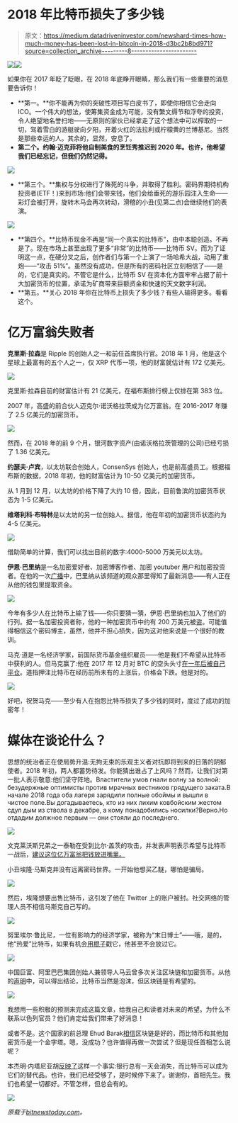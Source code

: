 # 2018 年比特币损失了多少钱

> 原文：<https://medium.datadriveninvestor.com/newshard-times-how-much-money-has-been-lost-in-bitcoin-in-2018-d3bc2b8bd971?source=collection_archive---------8----------------------->

[![](img/346b6df49c2663eb1669ccc5cd0c513b.png)](http://www.track.datadriveninvestor.com/1B9E)![](img/9e67d1f01ee58e88529ebe303f6b5b00.png)

如果你在 2017 年眨了眨眼，在 2018 年底睁开眼睛，那么我们有一些重要的消息要告诉你！

*   **第一。**你不能再为你的突破性项目写白皮书了，即使你相信它会走向 ICO。一个伟大的想法，使筹集资金成为可能，没有繁文缛节和浮夸的投资，令人绝望地名誉扫地——无原则的家伙已经拿走了这个想法中可以榨取的一切，驾着雪白的游艇驶向夕阳，开着火红的法拉利或柠檬黄的兰博基尼。当然是那些幸运的人。其余的，显然，安息了。
*   **第二个。约翰·迈克菲将他自制美食的烹饪秀推迟到 2020 年。也许，他希望我们已经忘记，但我们仍然记得。**

![](img/734a09d5786078b2c3ba3419751bec13.png)

*   **第三个。**集权与分权进行了殊死的斗争，并取得了胜利。密码界期待机构投资者(ETF！)来到市场:他们会带来钱，他们会给垂死的游乐园注入生命——彩灯会被打开，旋转木马会再次转动，滑稽的小丑(见第二点)会继续他们的表演。

![](img/62efd344fdeaad024c70ec867ee2a960.png)

*   **第四个。**比特币现金不再是“同一个真实的比特币”，由中本聪创造。不再是了。现在市场上甚至出现了更多“非常”的比特币——比特币 SV。而为了证明这一点，在硬分叉之后，创作者们与第一个上演了一场哈希大战，动用了重炮——“攻击 51%”。虽然没有成功，但是所有的密码社区立刻相信了——是的，它们是真实的。不管它是什么，比特币 SV 在资本化方面牢牢占据了前十大加密货币的位置，承诺为矿商带来巨额资金和快速的天文数字利润。
*   **第五。**关心 2018 年你在比特币上损失了多少钱？有些人输得更多。看看这个。

# 亿万富翁失败者

**克里斯·拉森**是 Ripple 的创始人之一和前任首席执行官。2018 年 1 月，他是这个星球上最富有的五个人之一，仅 XRP 代币一项，他的财富就估计有 172 亿美元。

![](img/c1657f058c2728fc649a6f0044581fe9.png)

克里斯·拉森目前的财富估计有 21 亿美元，在福布斯排行榜上仅排在第 383 位。

2007 年，高盛的前合伙人迈克尔·诺沃格拉茨成为亿万富翁。在 2016-2017 年赚了 2.5 亿美元的加密货币。

![](img/b91311a4ef646f540d4ec54eaee0e260.png)

然而，在 2018 年的前 9 个月，银河数字资产(由诺沃格拉茨管理的公司)已经亏损了 1.36 亿美元。

**约瑟夫·卢宾**，以太坊联合创始人，ConsenSys 创始人，也是前高盛员工。根据福布斯的数据，2018 年初，他的财富估计为 10-50 亿美元的加密货币。

从 1 月到 12 月，以太坊的价格下降了大约 10 倍，因此，目前鲁滨的加密货币状态为 1-5 亿美元。

**维塔利科·布特林**是以太坊的另一位创始人。据信，他在年初的加密货币状态约为 4-5 亿美元。

![](img/f8551ada40d0c99fb16818fcdcf1c204.png)

借助简单的计算，我们可以找出目前的数字:4000-5000 万美元以太坊。

**伊恩·巴里纳**是一名加密爱好者、加密博客作者、加密 youtuber 用户和加密投资者。在他的一次[广播](https://www.youtube.com/watch?v=AWWAyArwvxk&feature=youtu.be&t=11m36s)中，巴里纳从该频道的观众那里得知了最新消息——有人正在从他的钱包里提取资金。

![](img/bcae4b4c9cf3988cbb179894c996a0f2.png)

今年有多少人在比特币上输了钱——你只要猜一猜，伊恩·巴里纳也加入了他们的行列。据一名加密投资者称，他的一种加密货币中约有 200 万美元被盗。可能值得相信这个密码博主，虽然，他并不担心损失，因为这对他来说是一个很好的教训。

马克·道是一名经济学家，前国际货币基金组织雇员——他是我们不希望从比特币中获利的人。但马克赢了:他在 2017 年 12 月对 BTC 的空头头寸[在一年后被自己平仓](https://twitter.com/mark_dow/status/1075034409495982081)。道指押注比特币在经历前所未有的上涨后，价格会下跌。他是对的。

![](img/9060260f91c66084ae29dc4ffe5c864b.png)

好吧，祝贺马克——至少有人在抱怨比特币损失了多少钱的同时，度过了成功的加密年！

# 媒体在谈论什么？

思想的统治者正在使局势升温:无拘无束的乐观主义者对抗即将到来的日落的阴郁使者。2018 年初，两人都蓄势待发。你能猜出谁占了上风吗？然而，让我们对第一批人表示敬意:他们坚守阵地。Властители умов гнали волну за волной: безудержные оптимисты против мрачных вестников грядущего заката.В начале 2018 года оба лагеря зарядили полные обоймы и вышли в чистое поле.Вы догадываетесь, кто из них лихим ковбойским жестом сдул дым из ствола в декабре, а кому понадобились носилки?Верно.Но отдадим должное первым — они стояли до последнего.

![](img/8d40e9690b650bfee67f659dcf41d7fe.png)

文克莱沃斯兄弟之一泰勒在受到比尔·盖茨的攻击，并发表声明表示希望与比特币一战后，[建议这位亿万富翁把钱放进嘴里。](https://twitter.com/tylerwinklevoss/status/993562310567452673)

小丑埃隆·马斯克并没有远离密码世界。一开始他想买乙醚，哪怕是骗局。

![](img/6c9cb5cca451a7cadc545bb09ec826aa.png)

然后，埃隆想要出售比特币，这引发了他在 Twitter 上的账户被封。社交网络的管理人员不相信马斯克自己写的。

![](img/464aa37f33febe76a556b7d4bba8178d.png)

努里埃尔·鲁比尼，一位有影响力的经济学家，被称为“末日博士”——哦，是的，他“热爱”比特币，如果有机会[用棍子](http://roubinieconomics.blogspot.com/2018/11/doctor-roubini-is-not-fan-of-bitcoin-or.html)戳它，他甚至不会放过它。

![](img/adddf71ef12aa5a7d71b7c5047318c34.png)

中国巨富、阿里巴巴集团创始人兼领导人马云曾多次关注区块链和加密货币。从他的[声明](https://www.bloomberg.com/news/articles/2018-06-25/jack-ma-embraces-blockchain-for-ant-but-warns-of-bitcoin-bubble)中，可以得出结论，比特币当然是泡沫，但区块链是有希望的。

![](img/212329ca924424c9786560484c2220be.png)

我想用一些积极的预测来完成这篇文章，给我自己和读者对未来的希望。为什么不联系以色列官员？他们肯定给我们带来了好消息！

或者不是。这个国家的前总理 Ehud Barak[相信](https://en.globes.co.il/en/article-ehud-barak-cryptocurrencies-are-a-ponzi-scheme-1001263129)区块链是好的，而比特币和其他加密货币是一个金字塔。嗯，没成功？也许值得再做一次尝试？但是现任首相怎么说呢？

本杰明·内塔尼亚胡[反映了](https://www.youtube.com/watch?v=bjDN-W5-Mmg&feature=youtu.be)这样一个事实:银行总有一天会消失，而比特币可以成为它们的替代品。也许，我们已经受够了，是时候停下来了。谢谢你，首相先生。我们也希望一切都好。不管怎样，但总会有的。

![](img/80ae710864efbd1405b89bd2aedb9dd6.png)

*原载于*[*bitnewstoday.com*](https://bitnewstoday.com/news/newshard-times-how-much-money-has-been-lost-in-bitcoin-in-2018/)*。*